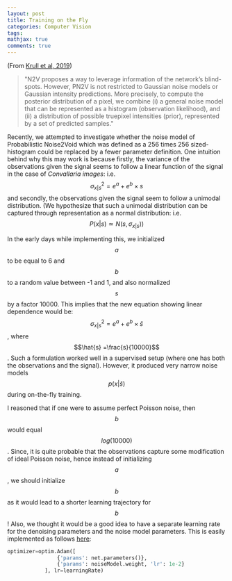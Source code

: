 ```yaml
---
layout: post
title: Training on the Fly 
categories: Computer Vision
tags:
mathjax: true
comments: true
---
```

 
(From [Krull et al, 2019](https://arxiv.org/pdf/1906.00651.pdf))
> "N2V proposes a way to leverage information of the network’s blind-spots. However, PN2V is not restricted to Gaussian noise models or Gaussian intensity predictions. More precisely, to compute the posterior distribution of a pixel, we combine (i) a general noise model that can be represented as a histogram (observation likelihood), and (ii) a distribution of possible truepixel intensities (prior), represented by a set of predicted samples."

Recently, we attempted to investigate whether the noise model of Probabilistic Noise2Void which was defined as a 256 times 256 sized-histogram could be replaced by a fewer parameter definition. One intuition behind why this may work is because firstly, the variance of the observations given the signal seems to follow a linear function of the signal in the case of *Convallaria images*:
i.e. $$ \sigma^{2}_{x|s} = e^{a} + e^{b} \times s $$ 
and secondly, the observations given the signal seem to follow a unimodal distribution. (We hypothesize that such a unimodal distribution can be captured through representation as a normal distribution: 
i.e. $$ P(x|s) \simeq N(s, \sigma_{x|s}))$$

In the early days while implementing this, we initialized $$a$$ to be equal to 6 and $$b$$ to  a random value between -1 and 1, and also normalized $$s$$ by a factor 10000. This implies that the new equation showing linear dependence would be:
$$ \sigma^{2}_{x|s} = e^{a} + e^{b} \times \hat{s} $$, 
where $$\hat{s} =\frac{s}{10000}$$.
Such a formulation worked well in a supervised setup (where one has both the observations and the signal). However, it produced very narrow noise models $$p(x|\hat{s})$$ during on-the-fly training.

I reasoned that if one were to assume perfect Poisson noise, then $$b$$ would equal $$log(10000)$$. Since, it is quite probable that the observations capture some modification of ideal Poisson noise, hence instead of initializing $$a$$, we should initialize $$b$$ as it would lead to a shorter learning trajectory for $$b$$! Also, we thought it would be a good idea to have a separate learning rate for the denoising parameters and the noise model parameters. This is easily implemented as follows [here](https://github.com/malaalam/PyTorchExperiments/blob/master/03August2019/01_pn2v_OnTheFlyTraining.ipynb):

```python
optimizer=optim.Adam([
                {'params': net.parameters()},
                {'params': noiseModel.weight, 'lr': 1e-2}
            ], lr=learningRate)
```


 


